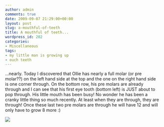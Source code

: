 ```yaml
---
author: admin
comments: true
date: 2009-09-07 21:29:00+00:00
layout: post
slug: a-mouthful-of-teeth
title: A mouthful of teeth...
wordpress_id: 202
categories:
- Miscellaneous
tags:
- my little man is growing up
- ouch teeth
---
```


...nearly.  Today I discovered that Ollie has nearly a full molar (or pre molar??) on the left hand side at the top and the one on the right hand side is one corner through.  On the bottom row, his pre molars are already through and I can see that his first eye tooth (bottom left) is JUST about to pop through.  His little mouth has been busy!  No wonder he has been a cranky little thing so much recently.  At least when they are through, they are through!  Once these last two pre molars are through he will have 12 and will only have to grow 8 more :)

![](https://blogger.googleusercontent.com/tracker/251139911615938991-7386329239075372616?l=www.outmumbered.com)
